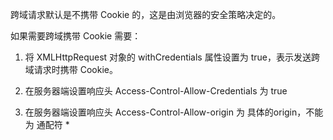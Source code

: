
跨域请求默认是不携带 Cookie 的，这是由浏览器的安全策略决定的。

如果需要跨域携带 Cookie 需要：

1. 将 XMLHttpRequest 对象的 withCredentials 属性设置为 true，表示发送跨域请求时携带 Cookie。

2. 在服务器端设置响应头 Access-Control-Allow-Credentials 为 true

3. 在服务器端设置响应头 Access-Control-Allow-origin 为 具体的origin，不能为 通配符 *